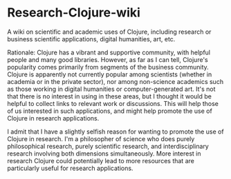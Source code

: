# Research-Clojure-wiki
A wiki on scientific and academic uses of Clojure, including research or business scientific applications, digital humanities, art, etc.

Rationale: Clojure has a vibrant and supportive community, with helpful people and many good libraries.  However, as far as I can tell, Clojure's popularity comes primarily from segments of the business community.  Clojure is apparently not currently popular among scientists (whether in academia or in the private sector), nor among non-science academics such as those working in digital humanities or computer-generated art.  It's not that there is no interest in using in these areas, but I thought it would be helpful to collect links to relevant work or discussions.  This will help those of us interested in such applications, and might help promote the use of Clojure in research applications.  

I admit that I have a slightly selfish reason for wanting to promote the use of Clojure in research.  I'm a philosopher of science who does purely philosophical research, purely scientific research, and interdisciplinary research involving both dimensions simultaneously.  More interest in research Clojure could potentially lead to more resources that are particularly useful for research applications.
